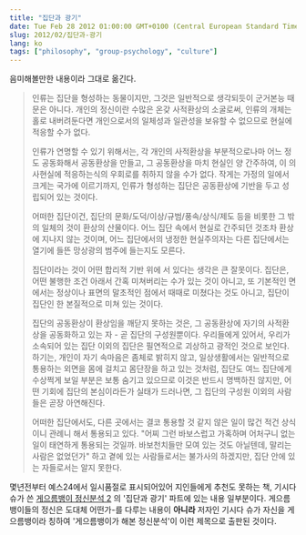 ```yaml
---
title: "집단과 광기"
date: Tue Feb 28 2012 01:00:00 GMT+0100 (Central European Standard Time)
slug: 2012/02/집단과-광기
lang: ko
tags: ["philosophy", "group-psychology", "culture"]
---
```


음미해볼만한 내용이라 그대로 옮긴다.


> 인류는 집단을 형성하는 동물이지만, 그것은 일반적으로 생각되듯이 군거본능 때문은 아니다. 개인의 정신이란 수많은 온갖 사적환상의 소굴로써, 인류의 개체는 홀로 내버려둔다면 개인으로서의 일체성과 일관성을 보유할 수 없으므로 현실에 적응할 수가 없다.
> 
> 인류가 연명할 수 있기 위해서는, 각 개인의 사적환상을 부분적으로나마 어느 정도 공동화해서 공동환상을 만들고, 그 공동환상을 마치 현실인 양 간주하여, 이 의사현실에 적응하는식의 우회로를 취하지 않을 수가 없다. 작게는 가정의 일에서 크게는 국가에 이르기까지, 인류가 형성하는 집단은 공동환상에 기반을 두고 성립되어 있는 것이다.
> 
> 어떠한 집단이건, 집단의 문화/도덕/이상/규범/풍속/상식/제도 등을 비롯한 그 밖의 일체의 것이 환상의 산물이다. 어느 집단 속에서 현실로 간주되던 것조차 환상에 지나지 않는 것이며, 어느 집단에서의 냉정한 현실주의자는 다른 집단에서는 열기에 들뜬 망상광의 범주에 들는지도 모른다.
> 
> 집단이라는 것이 어떤 합리적 기반 위에 서 있다는 생각은 큰 잘못이다. 집단은, 어떤 불행한 조건 아래서 간혹 미쳐버리는 수가 있는 것이 아니고, 또 기본적인 면에서는 정상이나 표면의 말초적인 점에서 때때로 미쳤다는 것도 아니고, 집단이 집단인 한 본질적으로 미쳐 있는 것이다.
> 
> 집단의 공동환상이 환상임을 깨닫지 못하는 것은, 그 공동환상에 자기의 사적환상을 공동화하고 있는 자 - 곧 집단의 구성원뿐이다. 우리들에게 있어서, 우리가 소속되어 있는 집단 이외의 집단은 필연적으로 괴상하고 광적인 것으로 보인다. 하기는, 개인이 자기 속마음은 좀체로 밝히지 않고, 일상생활에서는 일반적으로 통용하는 외면을 몸에 걸치고 몸단장을 하고 있는 것처럼, 집단도 여느 집단에게 수상쩍게 보일 부분은 보통 숨기고 있으므로 이것은 반드시 명백하진 않지만, 어떤 기회에 집단의 본심이라든가 실태가 드러나면, 그 집단의 구성원 이외의 사람들은 곧장 아연해진다.
> 
> 어떠한 집단에서도, 다른 곳에서는 결코 통용할 것 같지 않은 일이 많건 적건 상식이니 관례니 해서 통용되고 있다. "어찌 그런 바보스럽고 가혹하며 어처구니 없는 일이 태연하게 통용되는 것일까. 바보천치들만 모여 있는 것도 아닐텐데, 말리는 사람은 없었던가" 하고 곁에 있는 사람들로서는 불가사의 하겠지만, 집단 안에 있는 자들로서는 알지 못한다.


몇년전부터 예스24에서 일시품절로 표시되어있어 지인들에게 추천도 못하는 책, 기시다 슈가 쓴 [게으름뱅이 정신분석 2](http://www.yes24.com/24/goods/12999?scode=032&OzSrank=2) 의 '집단과 광기' 파트에 있는 내용 일부분이다. 게으름뱅이들의 정신은 도대체 어떤가-를 다루는 내용이 **아니라** 저자인 기시다 슈가 자신을 게으름뱅이라 칭하여 '게으름뱅이가 해본 정신분석'이 이런 제목으로 출판된 것이다.
